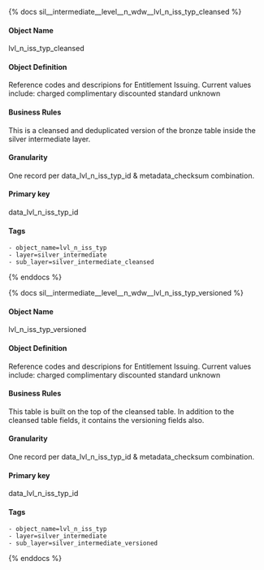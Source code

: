 {% docs sil__intermediate__level__n_wdw__lvl_n_iss_typ_cleansed %}

#### Object Name
lvl_n_iss_typ_cleansed

#### Object Definition
Reference codes and descripions for Entitlement Issuing. Current values include:  charged
complimentary
discounted
standard
unknown

#### Business Rules
This is a cleansed and deduplicated version of the bronze table inside the silver intermediate layer.

#### Granularity
One record per data_lvl_n_iss_typ_id & metadata_checksum combination.

#### Primary key
data_lvl_n_iss_typ_id

#### Tags
    - object_name=lvl_n_iss_typ
    - layer=silver_intermediate
    - sub_layer=silver_intermediate_cleansed

{% enddocs %}

{% docs sil__intermediate__level__n_wdw__lvl_n_iss_typ_versioned %}

#### Object Name
lvl_n_iss_typ_versioned

#### Object Definition
Reference codes and descripions for Entitlement Issuing. Current values include:  charged
complimentary
discounted
standard
unknown

#### Business Rules
This table is built on the top of the cleansed table. In addition to the cleansed table fields, it contains the versioning fields also.

#### Granularity
One record per data_lvl_n_iss_typ_id & metadata_checksum combination.

#### Primary key
data_lvl_n_iss_typ_id

#### Tags
    - object_name=lvl_n_iss_typ
    - layer=silver_intermediate
    - sub_layer=silver_intermediate_versioned

{% enddocs %}